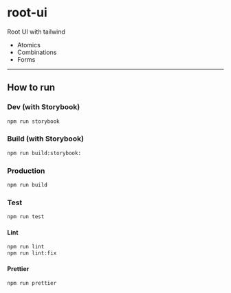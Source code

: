 # root-ui

Root UI with tailwind

- Atomics
- Combinations
- Forms

---

## How to run

### Dev (with Storybook)

```bash
npm run storybook
```

### Build (with Storybook)

```bash
npm run build:storybook:
```

### Production

```bash
npm run build
```

### Test

```bash
npm run test
```

#### Lint

```bash
npm run lint
npm run lint:fix
```

#### Prettier

```bash
npm run prettier
```
